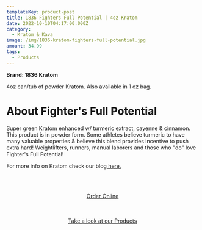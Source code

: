 ```yaml
---
templateKey: product-post
title: 1836 Fighters Full Potential | 4oz Kratom
date: 2022-10-10T04:17:00.000Z
category:
  - Kratom & Kava
image: /img/1836-kratom-fighters-full-potential.jpg
amount: 34.99
tags:
  - Products
---
```

 **Brand: 1836 Kratom**

4oz can/tub of powder Kratom.   Also available in 1 oz bag. 

# About Fighter's Full Potential

Super green Kratom enhanced w/ turmeric extract, cayenne & cinnamon. This product is in powder form. Some athletes believe turmeric to have many valuable properties & believe this blend provides incentive to push extra hard! Weightlifters, runners, manual laborers and those who "do" love Fighter's Full Potential!

For more info on Kratom check our blog[ here.](https://capitalamericanshaman.com/blog/kratom/)

<br><br>

<Center><a class="link-view-more-products" target="_blank" href="https://capitalcbd.shop/product/1836-fighters-full-potential-4oz-kratom/">Order Online</a></

<br><br><br>

<Center><a class="link-view-more-products" target="_blank" href="https://capitalamericanshaman.com/products">Take a look at our Products</a></Center>

<br><br>